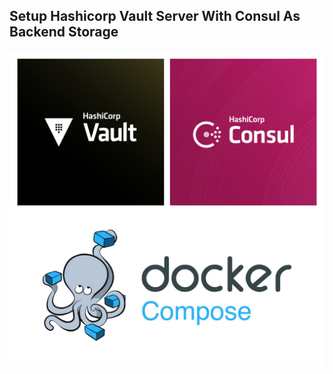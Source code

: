 ## Setup Hashicorp Vault Server With Consul As Backend Storage

<p align="center">
<img alt="Vault-Consule Logo" src="vault-consul-logo/vault-consul-logo.jpg" width="800">
</p>
